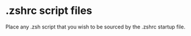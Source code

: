 # .zshrc script files
Place any .zsh script that you wish to be sourced by the .zshrc startup file.
